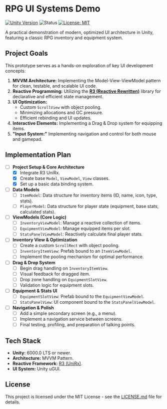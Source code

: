 # RPG UI Systems Demo

[![Unity Version](https://img.shields.io/badge/Unity-6000.0+-black.svg?logo=unity)](https://unity.com/en/releases/editor/archive)
![Status](https://img.shields.io/badge/Status-In%20Active%20Development-orange)
[![License: MIT](https://img.shields.io/badge/License-MIT-yellow.svg)](https://github.com/LLarean/rpg-ui-mvvm-demo/blob/main/LICENSE)

A practical demonstration of modern, optimized UI architecture in Unity, featuring a classic RPG inventory and equipment system.

## Project Goals

This prototype serves as a hands-on exploration of key UI development concepts:

1.  **MVVM Architecture:** Implementing the Model-View-ViewModel pattern for clean, testable, and scalable UI code.
2.  **Reactive Programming:** Utilizing the **[R3 (Reactive Rewritten)](https://github.com/Cysharp/R3)** library for declarative and efficient state management.
3.  **UI Optimization:**
    *   Custom `ScrollView` with object pooling.
    *   Minimizing allocations and GC pressure.
    *   Efficient rebinding and UI updates.
4.  **Interactive Elements:** Implementing a Drag & Drop system for equipping items.
5. **"Input System:"** Implementing navigation and control for both mouse and gamepad.

## Implementation Plan

-   [ ] **Project Setup & Core Architecture**
    -   [x] Integrate R3 UniRx.
    -   [x] Create base `Model`, `ViewModel`, `View` classes.
    -   [x] Set up a basic data binding system.

-   [ ] **Data Models**
    -   [ ] `ItemModel`: Data structure for inventory items (ID, name, icon, type, stats).
    -   [ ] `PlayerModel`: Data structure for player state (equipment, base stats, calculated stats).

-   [ ] **ViewModels (Core Logic)**
    -   [ ] `InventoryViewModel`: Manage a reactive collection of items.
    -   [ ] `EquipmentViewModel`: Manage equipped items per slot.
    -   [ ] `StatsPanelViewModel`: Reactively calculate final player stats.

-   [ ] **Inventory View & Optimization**
    -   [ ] Create a custom `ScrollRect` with object pooling.
    -   [ ] `InventoryItemView`: Prefab bound to an `ItemViewModel`.
    -   [ ] Implement the pooling mechanism for optimal performance.

-   [ ] **Drag & Drop System**
    -   [ ] Begin drag handling on `InventoryItemView`.
    -   [ ] Visual feedback for dragged item.
    -   [ ] Drop zone handling on `EquipmentSlotView`.
    -   [ ] Validation logic for equipment slots.

-   [ ] **Equipment & Stats UI**
    -   [ ] `EquipmentSlotView`: Prefab bound to the `EquipmentViewModel`.
    -   [ ] `StatsPanelView`: UI component bound to the `StatsPanelViewModel`.

-   [ ] **Navigation & Polish**
    -   [ ] Add a simple secondary screen (e.g., a menu).
    -   [ ] Implement a navigation service between screens.
    -   [ ] Final testing, profiling, and preparation of talking points.

## Tech Stack

*   **Unity:** 6000.0 LTS or newer.
*   **Architecture:** MVVM Pattern.
*   **Reactive Framework:** [R3 (UniRx)](https://github.com/Cysharp/R3).
*   **UI System:** Unity uGUI.

## License

This project is licensed under the MIT License - see the [LICENSE.md](https://github.com/LLarean/rpg-ui-mvvm-demo/blob/main/LICENSE) file for details.
